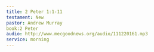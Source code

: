 ```yaml
---
title: 2 Peter 1:1-11
testament: New
pastor: Andrew Murray
book:2 Peter
audio: http://www.mecgoodnews.org/audio/111220161.mp3
service: morning
---
```

